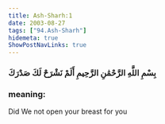 ```yaml
---
title: Ash-Sharh:1
date: 2003-08-27
tags: ["94.Ash-Sharh"]
hidemeta: true 
ShowPostNavLinks: true 
---
```

### بِسْمِ اللَّهِ الرَّحْمَٰنِ الرَّحِيمِ أَلَمْ نَشْرَحْ لَكَ صَدْرَكَ
### meaning: 
Did We not open your breast for you
